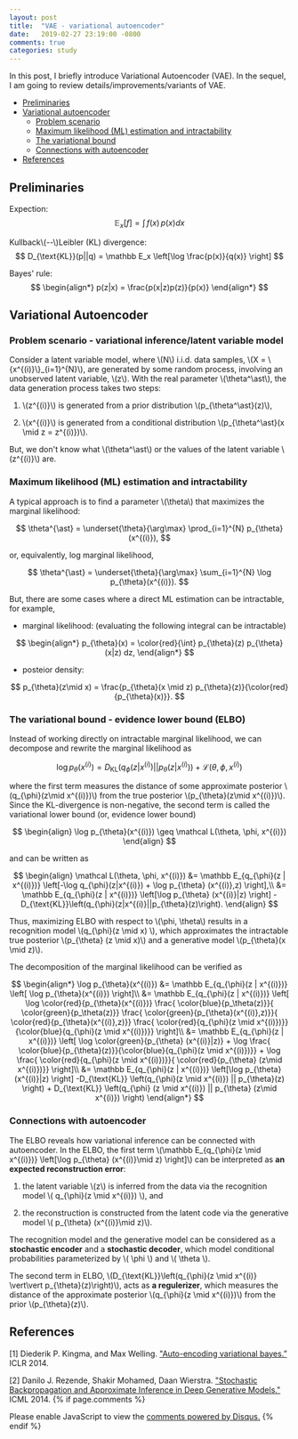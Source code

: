 ```yaml
---
layout: post
title:  "VAE - variational autoencoder"
date:   2019-02-27 23:19:00 -0800
comments: true
categories: study  
---
```


In this post, I briefly introduce Variational Autoencoder (VAE). In the sequel, I am going to review details/improvements/variants of VAE.

* [Preliminaries](#prelim)
* [Variational autoencoder](#VAE)
	* [Problem scenario](#scenario)
	* [Maximum likelihood (ML) estimation and intractability](#MLestimation)
	* [The variational bound](#ELBO)
	* [Connections with autoencoder](#AE)
* [References](#ref)

## <a name="prelim"></a>  Preliminaries
Expection:
$$
\mathbb E_x \left[ f \right] = \int\, f(x)\, p(x) dx
$$

Kullback\\(--\\)Leibler (KL) divergence:
$$
D_{\text{KL}}(p||q) = \mathbb E_x \left[\log \frac{p(x)}{q(x)} \right]
$$


Bayes' rule:
$$
\begin{align*}
p(z|x) = \frac{p(x|z)p(z)}{p(x)} 
\end{align*}
$$


## <a name="VAE"></a> Variational Autoencoder 
### <a name="scenario"></a> Problem scenario - variational inference/latent variable model
Consider a latent variable model, where  \\(N\\) i.i.d. data samples, \\(X = \\{x^{(i)}\\}_{i=1}^{N}\\), are generated by some random process, involving an unobserved latent variable, \\(z\\). With the real parameter \\(\theta^\ast\\), the data generation process takes two steps: 

1. \\(z^{(i)}\\) is generated from a prior distribution \\(p_{\theta^\ast}(z)\\), 

2. \\(x^{(i)}\\) is generated from a conditional distribution \\(p_{\theta^\ast}(x \mid z = z^{(i)})\\).

But, we don't know what \\(\theta^\ast\\) or the values of the latent variable \\(z^{(i)}\\) are. 


### <a name="MLestimation"></a> Maximum likelihood (ML) estimation and intractability
A typical approach is to find a parameter \\(\theta\\) that maximizes the marginal likelihood:

$$
\theta^{\ast} = \underset{\theta}{\arg\max} \prod_{i=1}^{N} p_{\theta}(x^{(i)}),
$$

or, equivalently, log marginal likelihood,

$$
\theta^{\ast} = \underset{\theta}{\arg\max} \sum_{i=1}^{N} \log p_{\theta}(x^{(i)}).
$$

But, there are some cases where a direct ML estimation can be intractable, for example, 

* marginal likelihood: (evaluating the following integral can be intractable)

$$
\begin{align*}
p_{\theta}(x) = \color{red}{\int} p_{\theta}(z) p_{\theta}(x|z) dz,
\end{align*}
$$

* posteior density: 

$$
p_{\theta}(z\mid x) = \frac{p_{\theta}(x \mid z) p_{\theta}(z)}{\color{red}{p_{\theta}(x)}}.
$$


### <a name="ELBO"></a> The variational bound - evidence lower bound (ELBO)
Instead of working directly on intractable marginal likelihood, we can decompose and rewrite the marginal likelihood as 

$$
\log p_{\theta}(x^{(i)}) = D_{\text{KL}} \left(q_{\phi}(z | x^{(i)}) || p_{\theta}(z|x^{(i)})\right) + \mathcal L (\theta,\phi, x^{(i)})
$$

where the first term measures the distance of some approximate posterior \\(q_{\phi}(z\mid x^{(i)})\\) from the true posterior \\(p_{\theta}(z\mid x^{(i)})\\). Since the KL-divergence is non-negative, the second term is called the variational lower bound (or, evidence lower bound) 

$$
\begin{align}
\log p_{\theta}(x^{(i)}) \geq \mathcal L(\theta, \phi, x^{(i)})
\end{align}
$$

and can be written as

$$
\begin{align}
\mathcal L(\theta, \phi, x^{(i)}) &= \mathbb E_{q_{\phi}(z | x^{(i)})} \left[-\log q_{\phi}(z|x^{(i)}) + \log p_{\theta} (x^{(i)},z)  \right],\\
&= \mathbb E_{q_{\phi}(z | x^{(i)})} \left[\log p_{\theta} (x^{(i)}|z) \right] - D_{\text{KL}}\left(q_{\phi}(z|x^{(i)}||p_{\theta}(z)\right).
\end{align}
$$

Thus, maximizing ELBO with respect to \\(\phi, \theta\\) results in a recognition model \\(q_{\phi}(z \mid x) \\), which approximates the intractable true posterior \\(p_{\theta} (z \mid x)\\) and a generative model \\(p_{\theta}(x \mid z)\\).

The decomposition of the marginal likelihood can be verified as 

$$
\begin{align*}
\log p_{\theta}(x^{(i)}) &= \mathbb E_{q_{\phi}(z | x^{(i)})} \left[ \log p_{\theta}(x^{(i)}) \right]\\
&= \mathbb E_{q_{\phi}(z | x^{(i)})} \left[ \log \color{red}{p_{\theta}(x^{(i)})} \frac{ \color{blue}{p_\theta(z)}}{ \color{green}{p_\theta(z)}} \frac{ \color{green}{p_{\theta}(x^{(i)},z)}}{ \color{red}{p_{\theta}(x^{(i)},z)}} \frac{ \color{red}{q_{\phi}(z \mid x^{(i)})}}{\color{blue}{q_{\phi}(z \mid x^{(i)})}} \right]\\
&= \mathbb E_{q_{\phi}(z | x^{(i)})} \left[ \log \color{green}{p_{\theta} (x^{(i)}|z)} + \log \frac{ \color{blue}{p_{\theta}(z)}}{\color{blue}{q_{\phi}(z \mid x^{(i)})}}  + \log \frac{ \color{red}{q_{\phi}(z \mid x^{(i)})}}{ \color{red}{p_{\theta} (z\mid x^{(i)})}}  \right]\\
&= \mathbb E_{q_{\phi}(z | x^{(i)})} \left[\log p_{\theta} (x^{(i)}|z) \right] -D_{\text{KL}} \left(q_{\phi}(z \mid x^{(i)}) || p_{\theta}(z) \right) + D_{\text{KL}} \left(q_{\phi} (z \mid x^{(i)}) || p_{\theta} (z\mid x^{(i)}) \right)
\end{align*}
$$

### <a name="AE"></a> Connections with autoencoder
The ELBO reveals how variational inference can be connected with autoencoder. In the ELBO, the first term \\(\mathbb E_{q_{\phi}(z \mid x^{(i)})} \left[\log p_{\theta} (x^{(i)}\mid z) \right]\\) can be interpreted as __an expected reconstruction error__:

1. the latent variable \\(z\\) is inferred from the data via the recognition model \\( q_{\phi}(z \mid x^{(i)}) \\), and 

2. the reconstruction is constructed from the latent code via the generative model \\( p_{\theta} (x^{(i)}\mid z)\\). 

The recognition model and the generative model can be considered as a __stochastic encoder__ and a __stochastic decoder__, which model conditional probabilities parameterized by \\( \phi \\) and \\( \theta \\).

The second term in ELBO, \\(D_{\text{KL}}\left(q_{\phi}(z \mid x^{(i)} \vert\vert p_{\theta}(z)\right)\\), acts as __a regulerizer__, which measures the distance of the approximate posterior \\(q_{\phi}(z \mid x^{(i)})\\) from the prior \\(p_{\theta}(z)\\).


## <a name="ref"></a>  References
[1] Diederik P. Kingma, and Max Welling. ["Auto-encoding variational bayes.”](https://arxiv.org/abs/1312.6114) ICLR 2014.

[2] Danilo J. Rezende, Shakir Mohamed, Daan Wierstra. ["Stochastic Backpropagation and Approximate Inference in Deep Generative Models."](https://arxiv.org/abs/1401.4082) ICML 2014.
{% if page.comments %}
<div id="disqus_thread"></div>
<script>

/**
*  RECOMMENDED CONFIGURATION VARIABLES: EDIT AND UNCOMMENT THE SECTION BELOW TO INSERT DYNAMIC VALUES FROM YOUR PLATFORM OR CMS.
*  LEARN WHY DEFINING THESE VARIABLES IS IMPORTANT: https://disqus.com/admin/universalcode/#configuration-variables*/
/*
var disqus_config = function () {
this.page.url = PAGE_URL;  // Replace PAGE_URL with your page's canonical URL variable
this.page.identifier = PAGE_IDENTIFIER; // Replace PAGE_IDENTIFIER with your page's unique identifier variable
};
*/
(function() { // DON'T EDIT BELOW THIS LINE
var d = document, s = d.createElement('script');
s.src = 'https://klee44-github-io.disqus.com/embed.js';
s.setAttribute('data-timestamp', +new Date());
(d.head || d.body).appendChild(s);
})();
</script>
<noscript>Please enable JavaScript to view the <a href="https://disqus.com/?ref_noscript">comments powered by Disqus.</a></noscript>
{% endif %}

